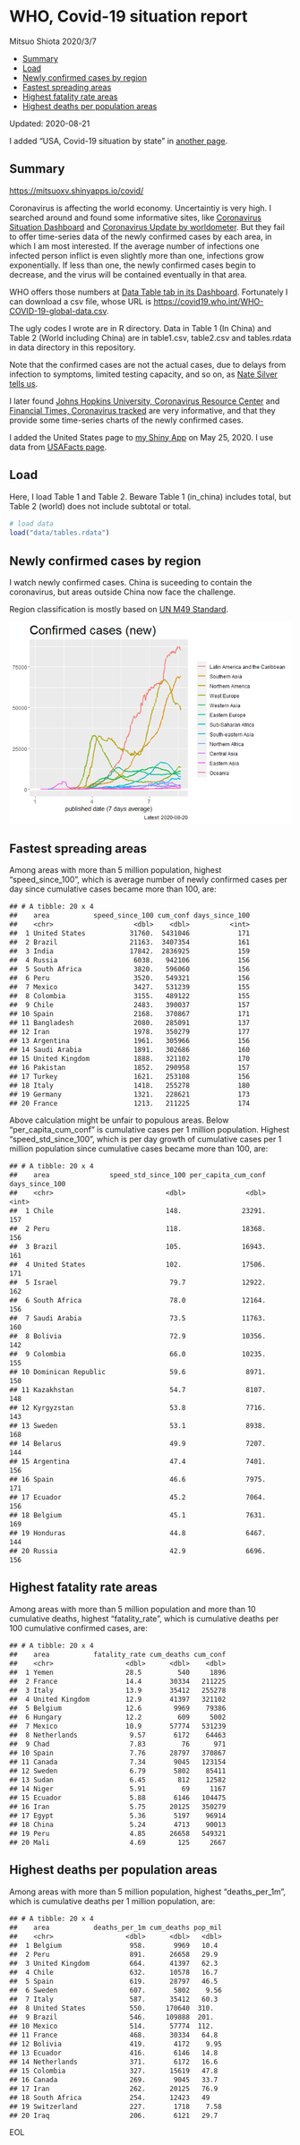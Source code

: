 WHO, Covid-19 situation report
================
Mitsuo Shiota
2020/3/7

  - [Summary](#summary)
  - [Load](#load)
  - [Newly confirmed cases by region](#newly-confirmed-cases-by-region)
  - [Fastest spreading areas](#fastest-spreading-areas)
  - [Highest fatality rate areas](#highest-fatality-rate-areas)
  - [Highest deaths per population
    areas](#highest-deaths-per-population-areas)

Updated: 2020-08-21

I added “USA, Covid-19 situation by state” in [another page](USA.md).

## Summary

<https://mitsuoxv.shinyapps.io/covid/>

Coronavirus is affecting the world economy. Uncertaintiy is very high. I
searched around and found some informative sites, like [Coronavirus
Situation
Dashboard](https://who.maps.arcgis.com/apps/opsdashboard/index.html#/c88e37cfc43b4ed3baf977d77e4a0667)
and [Coronavirus Update by
worldometer](https://www.worldometers.info/coronavirus/). But they fail
to offer time-series data of the newly confirmed cases by each area, in
which I am most interested. If the average number of infections one
infected person inflict is even slightly more than one, infections grow
exponentially. If less than one, the newly confirmed cases begin to
decrease, and the virus will be contained eventually in that area.

WHO offers those numbers at [Data Table tab in its
Dashboard](https://covid19.who.int/table). Fortunately I can download a
csv file, whose URL is
<https://covid19.who.int/WHO-COVID-19-global-data.csv>.

The ugly codes I wrote are in R directory. Data in Table 1 (In China)
and Table 2 (World including China) are in table1.csv, table2.csv and
tables.rdata in data directory in this repository.

Note that the confirmed cases are not the actual cases, due to delays
from infection to symptoms, limited testing capacity, and so on, as
[Nate Silver tells
us](https://fivethirtyeight.com/features/coronavirus-case-counts-are-meaningless/).

I later found [Johns Hopkins University, Coronavirus Resource
Center](https://coronavirus.jhu.edu/) and [Financial Times, Coronavirus
tracked](https://www.ft.com/content/a26fbf7e-48f8-11ea-aeb3-955839e06441)
are very informative, and that they provide some time-series charts of
the newly confirmed cases.

I added the United States page to [my Shiny
App](https://mitsuoxv.shinyapps.io/covid/) on May 25, 2020. I use data
from [USAFacts
page](https://usafacts.org/visualizations/coronavirus-covid-19-spread-map/).

## Load

Here, I load Table 1 and Table 2. Beware Table 1 (in\_china) includes
total, but Table 2 (world) does not include subtotal or total.

``` r
# load data
load("data/tables.rdata")
```

## Newly confirmed cases by region

I watch newly confirmed cases. China is suceeding to contain the
coronavirus, but areas outside China now face the challenge.

Region classification is mostly based on [UN M49
Standard](https://unstats.un.org/unsd/methodology/m49/).

![](README_files/figure-gfm/chart-1.png)<!-- -->

## Fastest spreading areas

Among areas with more than 5 million population, highest
“speed\_since\_100”, which is average number of newly confirmed cases
per day since cumulative cases became more than 100, are:

    ## # A tibble: 20 x 4
    ##    area           speed_since_100 cum_conf days_since_100
    ##    <chr>                    <dbl>    <dbl>          <int>
    ##  1 United States           31760.  5431046            171
    ##  2 Brazil                  21163.  3407354            161
    ##  3 India                   17842.  2836925            159
    ##  4 Russia                   6038.   942106            156
    ##  5 South Africa             3820.   596060            156
    ##  6 Peru                     3520.   549321            156
    ##  7 Mexico                   3427.   531239            155
    ##  8 Colombia                 3155.   489122            155
    ##  9 Chile                    2483.   390037            157
    ## 10 Spain                    2168.   370867            171
    ## 11 Bangladesh               2080.   285091            137
    ## 12 Iran                     1978.   350279            177
    ## 13 Argentina                1961.   305966            156
    ## 14 Saudi Arabia             1891.   302686            160
    ## 15 United Kingdom           1888.   321102            170
    ## 16 Pakistan                 1852.   290958            157
    ## 17 Turkey                   1621.   253108            156
    ## 18 Italy                    1418.   255278            180
    ## 19 Germany                  1321.   228621            173
    ## 20 France                   1213.   211225            174

Above calculation might be unfair to populous areas. Below
“per\_capita\_cum\_conf” is cumulative cases per 1 million population.
Highest “speed\_std\_since\_100”, which is per day growth of cumulative
cases per 1 million population since cumulative cases became more than
100, are:

    ## # A tibble: 20 x 4
    ##    area               speed_std_since_100 per_capita_cum_conf days_since_100
    ##    <chr>                            <dbl>               <dbl>          <int>
    ##  1 Chile                            148.               23291.            157
    ##  2 Peru                             118.               18368.            156
    ##  3 Brazil                           105.               16943.            161
    ##  4 United States                    102.               17506.            171
    ##  5 Israel                            79.7              12922.            162
    ##  6 South Africa                      78.0              12164.            156
    ##  7 Saudi Arabia                      73.5              11763.            160
    ##  8 Bolivia                           72.9              10356.            142
    ##  9 Colombia                          66.0              10235.            155
    ## 10 Dominican Republic                59.6               8971.            150
    ## 11 Kazakhstan                        54.7               8107.            148
    ## 12 Kyrgyzstan                        53.8               7716.            143
    ## 13 Sweden                            53.1               8938.            168
    ## 14 Belarus                           49.9               7207.            144
    ## 15 Argentina                         47.4               7401.            156
    ## 16 Spain                             46.6               7975.            171
    ## 17 Ecuador                           45.2               7064.            156
    ## 18 Belgium                           45.1               7631.            169
    ## 19 Honduras                          44.8               6467.            144
    ## 20 Russia                            42.9               6696.            156

## Highest fatality rate areas

Among areas with more than 5 million population and more than 10
cumulative deaths, highest “fatality\_rate”, which is cumulative deaths
per 100 cumulative confirmed cases, are:

    ## # A tibble: 20 x 4
    ##    area           fatality_rate cum_deaths cum_conf
    ##    <chr>                  <dbl>      <dbl>    <dbl>
    ##  1 Yemen                  28.5         540     1896
    ##  2 France                 14.4       30334   211225
    ##  3 Italy                  13.9       35412   255278
    ##  4 United Kingdom         12.9       41397   321102
    ##  5 Belgium                12.6        9969    79386
    ##  6 Hungary                12.2         609     5002
    ##  7 Mexico                 10.9       57774   531239
    ##  8 Netherlands             9.57       6172    64463
    ##  9 Chad                    7.83         76      971
    ## 10 Spain                   7.76      28797   370867
    ## 11 Canada                  7.34       9045   123154
    ## 12 Sweden                  6.79       5802    85411
    ## 13 Sudan                   6.45        812    12582
    ## 14 Niger                   5.91         69     1167
    ## 15 Ecuador                 5.88       6146   104475
    ## 16 Iran                    5.75      20125   350279
    ## 17 Egypt                   5.36       5197    96914
    ## 18 China                   5.24       4713    90013
    ## 19 Peru                    4.85      26658   549321
    ## 20 Mali                    4.69        125     2667

## Highest deaths per population areas

Among areas with more than 5 million population, highest
“deaths\_per\_1m”, which is cumulative deaths per 1 million
population, are:

    ## # A tibble: 20 x 4
    ##    area           deaths_per_1m cum_deaths pop_mil
    ##    <chr>                  <dbl>      <dbl>   <dbl>
    ##  1 Belgium                 958.       9969   10.4 
    ##  2 Peru                    891.      26658   29.9 
    ##  3 United Kingdom          664.      41397   62.3 
    ##  4 Chile                   632.      10578   16.7 
    ##  5 Spain                   619.      28797   46.5 
    ##  6 Sweden                  607.       5802    9.56
    ##  7 Italy                   587.      35412   60.3 
    ##  8 United States           550.     170640  310.  
    ##  9 Brazil                  546.     109888  201.  
    ## 10 Mexico                  514.      57774  112.  
    ## 11 France                  468.      30334   64.8 
    ## 12 Bolivia                 419.       4172    9.95
    ## 13 Ecuador                 416.       6146   14.8 
    ## 14 Netherlands             371.       6172   16.6 
    ## 15 Colombia                327.      15619   47.8 
    ## 16 Canada                  269.       9045   33.7 
    ## 17 Iran                    262.      20125   76.9 
    ## 18 South Africa            254.      12423   49   
    ## 19 Switzerland             227.       1718    7.58
    ## 20 Iraq                    206.       6121   29.7

EOL
